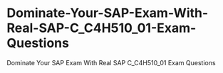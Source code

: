 # Dominate-Your-SAP-Exam-With-Real-SAP-C_C4H510_01-Exam-Questions
Dominate Your SAP Exam With Real SAP C_C4H510_01 Exam Questions
